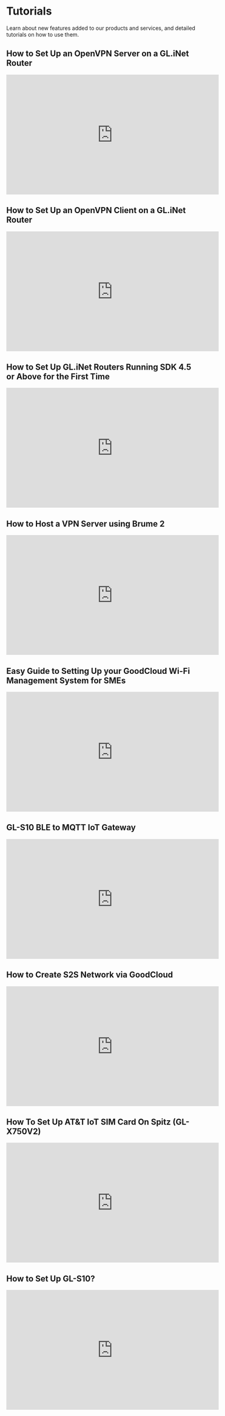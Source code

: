# Tutorials

Learn about new features added to our products and services, and detailed tutorials on how to use them.

## How to Set Up an OpenVPN Server on a GL.iNet Router

<iframe width="560" height="315" src="https://www.youtube.com/embed/qybMKxWZfoY" title="YouTube video player" frameborder="0" allow="accelerometer; autoplay; clipboard-write; encrypted-media; gyroscope; picture-in-picture" allowfullscreen></iframe>

## How to Set Up an OpenVPN Client on a GL.iNet Router

<iframe width="560" height="315" src="https://www.youtube.com/embed/04sW3l6_rDM" title="YouTube video player" frameborder="0" allow="accelerometer; autoplay; clipboard-write; encrypted-media; gyroscope; picture-in-picture" allowfullscreen></iframe>

## How to Set Up GL.iNet Routers Running SDK 4.5 or Above for the First Time

<iframe width="560" height="315" src="https://www.youtube.com/embed/3dm0w5kjAlc" title="YouTube video player" frameborder="0" allow="accelerometer; autoplay; clipboard-write; encrypted-media; gyroscope; picture-in-picture" allowfullscreen></iframe>

## How to Host a VPN Server using Brume 2

<iframe width="560" height="315" src="https://www.youtube.com/embed/u0uBv1UJ1tA" title="YouTube video player" frameborder="0" allow="accelerometer; autoplay; clipboard-write; encrypted-media; gyroscope; picture-in-picture" allowfullscreen></iframe>

## Easy Guide to Setting Up your GoodCloud Wi-Fi Management System for SMEs

<iframe width="560" height="315" src="https://www.youtube.com/embed/7U1CwpKOKDM" title="YouTube video player" frameborder="0" allow="accelerometer; autoplay; clipboard-write; encrypted-media; gyroscope; picture-in-picture" allowfullscreen></iframe>

## GL-S10 BLE to MQTT IoT Gateway

<iframe width="560" height="315" src="https://www.youtube.com/embed/i-0Lrg_vdxg" title="YouTube video player" frameborder="0" allow="accelerometer; autoplay; clipboard-write; encrypted-media; gyroscope; picture-in-picture" allowfullscreen></iframe>

## How to Create S2S Network via GoodCloud

<iframe width="560" height="315" src="https://www.youtube.com/embed/omioaf6Cv6E" title="YouTube video player" frameborder="0" allow="accelerometer; autoplay; clipboard-write; encrypted-media; gyroscope; picture-in-picture" allowfullscreen></iframe>

## How To Set Up AT&T IoT SIM Card On Spitz (GL-X750V2)

<iframe width="560" height="315" src="https://www.youtube.com/embed/88TNqkQcPmo" title="YouTube video player" frameborder="0" allow="accelerometer; autoplay; clipboard-write; encrypted-media; gyroscope; picture-in-picture" allowfullscreen></iframe>

## How to Set Up GL-S10?

<iframe width="560" height="315" src="https://www.youtube.com/embed/nnOUt2xKDLI" title="YouTube video player" frameborder="0" allow="accelerometer; autoplay; clipboard-write; encrypted-media; gyroscope; picture-in-picture" allowfullscreen></iframe>